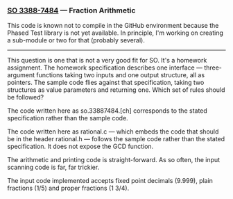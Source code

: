 ### [SO 3388-7484](http://stackoverflow.com/q/33887484) &mdash; Fraction Arithmetic

This code is known not to compile in the GitHub environment because the
Phased Test library is not yet available.
In principle, I'm working on creating a sub-module or two for that
(probably several).

<hr>

This question is one that is not a very good fit for SO.
It's a homework assignment.
The homework specification describes one interface — three-argument
functions taking two inputs and one output structure, all as pointers.
The sample code flies against that specification, taking two structures
as value parameters and returning one.
Which set of rules should be followed?

The code written here as so.33887484.[ch] corresponds to the stated
specification rather than the sample code.

The code written here as rational.c — which embeds the code that
should be in the header rational.h — follows the sample code rather
than the stated specification.
It does not expose the GCD function.

The arithmetic and printing code is straight-forward.
As so often, the input scanning code is far, far trickier.

The input code implemented accepts fixed point decimals (9.999), plain
fractions (1/5) and proper fractions (1 3/4).

